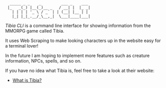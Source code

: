 ```
  _____ _ _    _         ___ _    ___
 |_   _(_) |__(_)__ _   / __| |  |_ _|
   | | | | '_ \ / _` | | (__| |__ | |
   |_| |_|_.__/_\__,_|  \___|____|___|

```
*Tibia CLI* is a command line interface for showing information from the MMORPG
game called Tibia.

It uses Web Scraping to make looking characters up in the
website easy for a terminal lover!

In the future I am hoping to implement more features such as creature
information, NPCs, spells, and so on.

If you have no idea what Tibia is, feel free to take a look at their website:
- [What is Tibia?](http://www.tibia.com/abouttibia/?subtopic=whatistibia)



